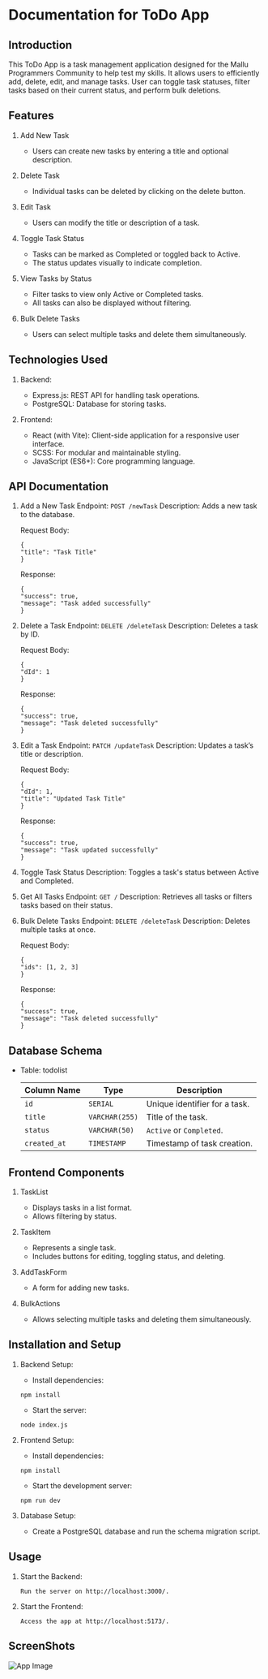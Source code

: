 # Documentation for ToDo App

## Introduction

This ToDo App is a task management application designed for the Mallu Programmers Community to help test my skills. It allows users to efficiently add, delete, edit, and manage tasks. User can toggle task statuses, filter tasks based on their current status, and perform bulk deletions.

## Features

1. Add New Task

   - Users can create new tasks by entering a title and optional description.

2. Delete Task

   - Individual tasks can be deleted by clicking on the delete button.

3. Edit Task

   - Users can modify the title or description of a task.

4. Toggle Task Status

   - Tasks can be marked as Completed or toggled back to Active.
   - The status updates visually to indicate completion.

5. View Tasks by Status

   - Filter tasks to view only Active or Completed tasks.
   - All tasks can also be displayed without filtering.

6. Bulk Delete Tasks

   - Users can select multiple tasks and delete them simultaneously.

## Technologies Used

1. Backend:
   - Express.js: REST API for handling task operations.
   - PostgreSQL: Database for storing tasks.

2. Frontend:
   - React (with Vite): Client-side application for a responsive user interface.
   - SCSS: For modular and maintainable styling.
   - JavaScript (ES6+): Core programming language.

## API Documentation

1. Add a New Task
   Endpoint: `POST /newTask`
   Description: Adds a new task to the database.
   
      Request Body:
      
      ```
      {
      "title": "Task Title"
      }
      ```
      
      Response:
      
      ```
      {
      "success": true,
      "message": "Task added successfully"
      }
      ```

2.  Delete a Task
    Endpoint: `DELETE /deleteTask`
    Description: Deletes a task by ID.
    
      Request Body:
      
      ```
      {
      "dId": 1
      }
      ```
      
      Response:
      
      ```
      {
      "success": true,
      "message": "Task deleted successfully"
      }
      ```

3. Edit a Task
   Endpoint: `PATCH /updateTask`
   Description: Updates a task’s title or description.
   
      Request Body:
      
      ```
      {
      "dId": 1,
      "title": "Updated Task Title"
      }
      ```
      
      Response:
      
      ```
      {
      "success": true,
      "message": "Task updated successfully"
      }
      ```

4. Toggle Task Status
   Description: Toggles a task's status between Active and Completed.   

5. Get All Tasks
   Endpoint: `GET /`
   Description: Retrieves all tasks or filters tasks based on their status.

6. Bulk Delete Tasks
   Endpoint: `DELETE /deleteTask`
   Description: Deletes multiple tasks at once.
   
      Request Body:
      
      ```
      {
      "ids": [1, 2, 3]
      }
      ```
      
      Response:
      
      ```
      {
      "success": true,
      "message": "Task deleted successfully"
      }
      ```

## Database Schema

   - Table: todolist

      | Column Name | Type | Description |
      | ----------- | ---- | ----------- |
      | `id`  | `SERIAL` | Unique identifier for a task. |
      | `title` | `VARCHAR(255)` | Title of the task. |
      | `status` | `VARCHAR(50)` | `Active` or `Completed`. |
      | `created_at` | `TIMESTAMP` | Timestamp of task creation. |


## Frontend Components

   1. TaskList

      - Displays tasks in a list format.
      - Allows filtering by status.

   2. TaskItem

      - Represents a single task.
      - Includes buttons for editing, toggling status, and deleting.

   3. AddTaskForm

      - A form for adding new tasks.
   
   4. BulkActions

      - Allows selecting multiple tasks and deleting them simultaneously.

## Installation and Setup

   1. Backend Setup:

      - Install dependencies:
      ```
      npm install
      ```
      - Start the server:
      ```
      node index.js
      ```

   2. Frontend Setup:

      - Install dependencies:
      ```
      npm install
      ```
      - Start the development server:
      ```
      npm run dev
      ```
   
   3. Database Setup:

      - Create a PostgreSQL database and run the schema migration script.
   
## Usage

   1. Start the Backend:
      ```
      Run the server on http://localhost:3000/.
      ```

   3. Start the Frontend:
      ```
      Access the app at http://localhost:5173/.
      ```

## ScreenShots
![App Image](https://github.com/user-attachments/assets/4b4ace13-626b-43d5-8a44-e10538809a2e)


